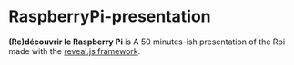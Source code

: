 # RaspberryPi-presentation

__(Re)découvrir le Raspberry Pi__ is A 50 minutes-ish presentation of the Rpi made with the [reveal.js framework](https://www.raspberrypi.org/).
